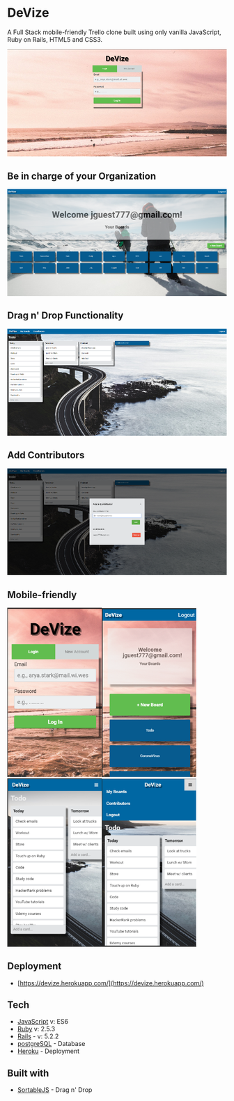 # DeVize

A Full Stack mobile-friendly Trello clone built using only vanilla JavaScript, Ruby on Rails, HTML5 and CSS3.

<img src="images/index.PNG">

## Be in charge of your Organization

<img src="images/userboard.PNG">

## Drag n' Drop Functionality

<img src="images/board.PNG">

## Add Contributors

<img src="images/contribute.PNG">

## Mobile-friendly

<img src="images/mobileIndex.PNG" width="217"><img src="images/mobileUserboard.PNG" width="217"><img src="images/mobileBoard.PNG" width="217"><img src="images/css.PNG" width="217">

## Deployment

- [https://devize.herokuapp.com/](https://devize.herokuapp.com/)

## Tech

- [JavaScript](https://developer.mozilla.org/en-US/docs/Web/JavaScript) v: ES6
- [Ruby](https://www.ruby-lang.org/en/documentation/) v: 2.5.3
- [Rails](https://rubyonrails.org/) - v: 5.2.2
- [postgreSQL](https://www.postgresql.org/) - Database
- [Heroku](https://devcenter.heroku.com/) - Deployment

## Built with

- [SortableJS](https://github.com/SortableJS/Sortable) - Drag n' Drop
